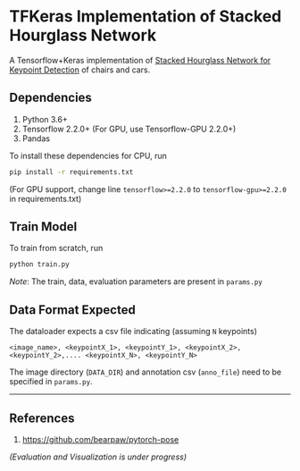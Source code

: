 # TFKeras Implementation of Stacked Hourglass Network
A Tensorflow+Keras implementation of [Stacked Hourglass Network for Keypoint Detection](https://arxiv.org/abs/1603.06937) of chairs and cars.


## Dependencies
1. Python 3.6+
2. Tensorflow 2.2.0+ (For GPU, use Tensorflow-GPU 2.2.0+)
3. Pandas

To install these dependencies for CPU, run
```bash
pip install -r requirements.txt
```
(For GPU support, change line `tensorflow>=2.2.0` to `tensorflow-gpu>=2.2.0` in requirements.txt)


## Train Model
To train from scratch, run
```bash
python train.py
```
_Note_: The train, data, evaluation parameters are present in `params.py`

## Data Format Expected
The dataloader expects a csv file indicating (assuming `N` keypoints)
```
<image_name>, <keypointX_1>, <keypointY_1>, <keypointX_2>, <keypointY_2>,.... <keypointX_N>, <keypointY_N>
```
The image directory (`DATA_DIR`) and annotation csv (`anno_file`) need to be specified in `params.py`.

---
## References
1. https://github.com/bearpaw/pytorch-pose

_(Evaluation and Visualization is under progress)_